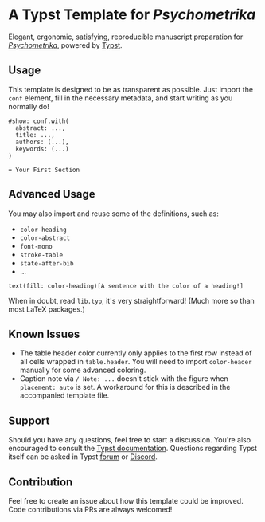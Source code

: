 # A Typst Template for _Psychometrika_

Elegant, ergonomic, satisfying, reproducible manuscript preparation for
[_Psychometrika_](https://www.psychometricsociety.org/psychometrika), powered by
[Typst](https://typst.app/home).

## Usage

This template is designed to be as transparent as possible. Just import the
`conf` element, fill in the necessary metadata, and start writing as you
normally do!

```typst
#show: conf.with(
  abstract: ...,
  title: ...,
  authors: (...),
  keywords: (...)
)

= Your First Section
```

## Advanced Usage

You may also import and reuse some of the definitions, such as:

- `color-heading`
- `color-abstract`
- `font-mono`
- `stroke-table`
- `state-after-bib`
- ...

```typst
text(fill: color-heading)[A sentence with the color of a heading!]
```

When in doubt, read `lib.typ`, it's very straightforward! (Much more so than
most LaTeX packages.)

## Known Issues

- The table header color currently only applies to the first row instead of all
  cells wrapped in `table.header`. You will need to import `color-header`
  manually for some advanced coloring.
- Caption note via `/ Note: ...` doesn't stick with the figure when
  `placement: auto` is set. A workaround for this is described in the
  accompanied template file.

## Support

Should you have any questions, feel free to start a discussion. You're also
encouraged to consult the [Typst documentation](https://typst.app/docs).
Questions regarding Typst itself can be asked in Typst
[forum](https://forum.typst.app/) or
[Discord](https://discord.com/invite/2uDybryKPe).

## Contribution

Feel free to create an issue about how this template could be improved. Code
contributions via PRs are always welcomed!
